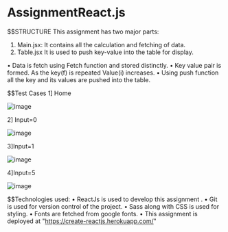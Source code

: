 # AssignmentReact.js
$$STRUCTURE
This assignment has two major parts:
1.	Main.jsx:
It contains all the calculation and fetching of data.
2.	Table.jsx
It is used to push key-value into the table for display.


•	Data is fetch using Fetch function and stored distinctly.
•	Key value pair is formed. As the key(f) is repeated Value(i) increases.
•	Using push function all the key and its values are pushed into the table.

$$Test Cases
1] Home




![image](https://user-images.githubusercontent.com/56696006/118405495-cf588780-b695-11eb-8bb9-e8df8bf9e328.png)

2] Input=0 




![image](https://user-images.githubusercontent.com/56696006/118405597-6ae9f800-b696-11eb-853e-d317c6df342d.png)

3]Input=1



![image](https://user-images.githubusercontent.com/56696006/118405781-f4012f00-b696-11eb-9b9f-a68ca41606a2.png)

4]Input=5



![image](https://user-images.githubusercontent.com/56696006/118405811-227f0a00-b697-11eb-8aad-527282b9bcdd.png)
 
 $$Technologies used:
•	ReactJs is used to develop this assignment .
•	Git is used for version control of the project.
•	Sass along with CSS is used for styling.
•	Fonts are fetched from google fonts.
•	This assignment is deployed at "https://create-reactjs.herokuapp.com/"

